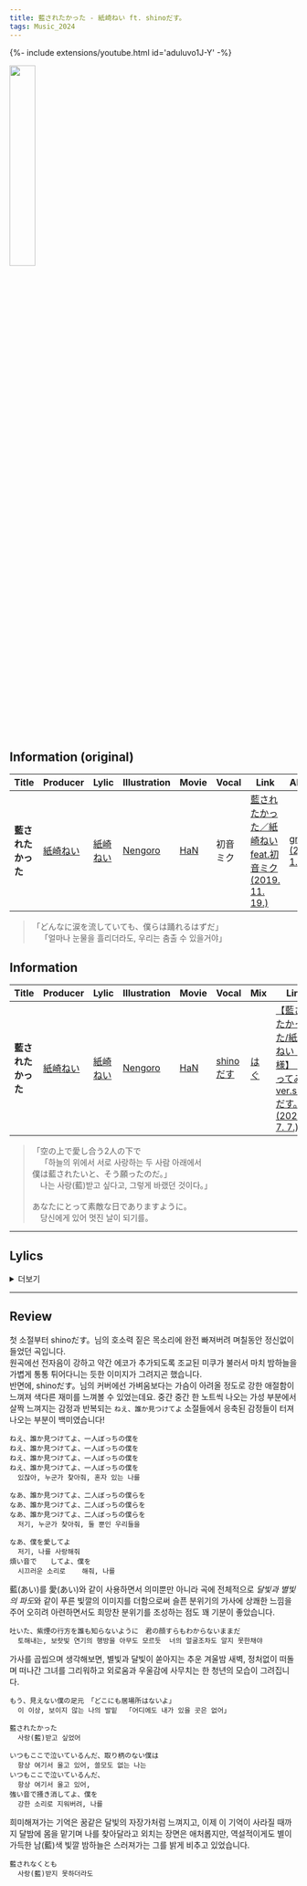 ```yaml
---
title: 藍されたかった - 紙崎ねい ft. shinoだす。
tags: Music_2024
--- 
```


<!--more-->

{%- include extensions/youtube.html id='aduluvo1J-Y' -%}


<img src="https://f4.bcbits.com/img/a0878874151_10.jpg"
  width="30%"
  height="30%">


## Information (original)

| Title | Producer | Lylic | Illustration | Movie | Vocal | Link | Album |
| --- | --- | --- | --- | --- | --- | --- | --- |
|**藍されたかった** | [紙崎ねい](https://www.youtube.com/@kamisaki_nei) | [紙崎ねい](https://www.youtube.com/@kamisaki_nei) | [Nengoro](https://www.pixiv.net/users/17548864) | [HaN](https://twitter.com/HaN_MOVIE_) | 初音ミク | [藍されたかった／紙崎ねい feat.初音ミク (2019. 11. 19.)](https://www.youtube.com/watch?v=GQMSWiBxXX0) | [grief (2022. 1. 1.)](https://kamisakinei.bandcamp.com/album/grief) |


> 「どんなに涙を流していても、僕らは踊れるはずだ」\
>  &emsp;「얼마나 눈물을 흘리더라도, 우리는 춤출 수 있을거야」


## Information

| Title | Producer | Lylic | Illustration | Movie | Vocal | Mix | Link |
| --- | --- | --- | --- | --- | --- | --- | --- |
|**藍されたかった** | [紙崎ねい](https://www.youtube.com/@kamisaki_nei) | [紙崎ねい](https://www.youtube.com/@kamisaki_nei) | [Nengoro](https://www.pixiv.net/users/17548864) | [HaN](https://twitter.com/HaN_MOVIE_) | [shinoだす](https://www.youtube.com/@iamsgra) | [はぐ](https://twitter.com/hugs3moca) | [【藍されたかった/紙崎ねい　様】　歌ってみた　ver.shinoだす。 (2022. 7. 7.)](https://www.youtube.com/watch?v=aduluvo1J-Y) |

> 「空の上で愛し合う2人の下で \
> &emsp;「하늘의 위에서 서로 사랑하는 두 사람 아래에서 \
> 僕は藍されたいと、そう願ったのだ。」\
> &emsp;나는 사랑(藍)받고 싶다고, 그렇게 바랬던 것이다。」\
> \
> あなたにとって素敵な日でありますように。\
> &emsp;당신에게 있어 멋진 날이 되기를。

---

## Lylics
<details>
  <summary>더보기</summary>
  <div markdown="1">

```
星の残滓が藍に滲むように　耳澄ますAM.2:22
  별의 잔재가 쪽에 스며들듯  귀를 기울이는 AM.2:22
吐いた、紫煙の行方を誰も知らないように　君の顔すらもわからないままだ
  토해내는, 보랏빛 연기의 행방을 아무도 모르듯  너의 얼굴조차도 알지 못한채야

壊れる揺れる視界　凍える空気を切って踊った
  부서지는 흔들리는 시야  얼어붙은 공기를 가르며 춤을 추었어
まだ、足りない色を探す　雲間の先に
  아직, 부족한 색을 찾아  구름 사이 그 끝에

流れる零す涙　冷めた感情と混ざって
  흐르는 넘치는 눈물  차갑게 식어버린 감정과 뒤섞여
もう、見えない僕の足元　「どこにも居場所はないよ」
  이 이상, 보이지 않는 나의 발밑  「어디에도 내가 있을 곳은 없어」

空を閉じ込めて、海にはさよならを
  하늘을 가두고, 바다에 안녕을
藍した君には何を送れば良い？
  사랑(藍)하는 너에겐 무엇을 보내야 할까?

ねえ、消え果てるまで踊り続けるから
  있잖아, 스러져 사라지기 전까지 계속 춤을 출테니까
星空の波に揺られるまま一緒にいてよ
  별빛의 물결에 몸을 맡긴채로 함께 있어줘

藍されたかった
  사랑(藍)받고 싶었어

いつもここで泣いているんだ、取り柄のない僕は
いつもここで泣いているんだ、取り柄のない僕は
いつもここで泣いているんだ、取り柄のない僕は
  항상 여기서 울고 있어, 쓸모도 없는 나는
いつもここで泣いているんだ、
  항상 여기서 울고 있어,
強い音で掻き消してよ、僕を
  강한 소리로 지워버려, 나를


藍されたいよ
  사랑(藍)받고 싶었어


月の明かりが子守唄みたいに　滴る夜露、一粒「覚めないでよ」
  달빛이 자장가처럼  떨어지는 밤이슬, 한 알 「깨지 말아줘」
風に舞うスカートをぐるりと、笑みをこぼして　薄れていく姿が焼き付いて離れない
  바람에 흩날리는 스커트를 살랑 흩날리고, 미소지으며  희미해져가는 모습이 떠나질 않아

過去を閉じ込めて、明日にはさよならを
  과거를 가두고, 내일에는 안녕을
藍した君には何を思えば良い？
  사랑(藍)했던 너에게는 무엇을 생각해야 할까?

もう、消え果てるまで踊り続けるから
  이제, 스러져 사라지기 전까지 계속 춤을 출테니까
月夜の夢に揺られるまま連れて行ってよ
  달밤의 꿈에 몸을 맡기고 흘러가줘


ねえ、誰か見つけてよ、一人ぼっちの僕を
ねえ、誰か見つけてよ、一人ぼっちの僕を
ねえ、誰か見つけてよ、一人ぼっちの僕を
ねえ、誰か見つけてよ、一人ぼっちの僕を
  있잖아, 누군가 찾아줘, 혼자 있는 나를

なあ、誰か見つけてよ、二人ぼっちの僕らを
なあ、誰か見つけてよ、二人ぼっちの僕らを
なあ、誰か見つけてよ、二人ぼっちの僕らを
  저기, 누군가 찾아줘, 둘 뿐인 우리들을

なあ、僕を愛してよ
  저기, 나를 사랑해줘
煩い音で　　してよ、僕を
  시끄러운 소리로    해줘, 나를


藍されないの
  사랑받지 못하는 걸까요


瞬き広がる幾億の光に貫かれる
  순식간에 퍼져가는 수억의 빛에 관통당하고
星が満ちる夜に　星が満ちる夜に
  별이 가득한 밤에  별이 가득한 밤에
存在の欠片を散りばめながらも歌い踊り続ける
  존재의 조작을 흩뿌리면서도 노래하고 춤을 춰
踊り続けるのだ　踊り続けるのだ、藍されなくとも
  춤을 추는 것이다  계속 춤을 추는 것이다, 사랑(藍)받지 못하더라도
```

  </div>
</details>

---

## Review
첫 소절부터 shinoだす。님의 호소력 짙은 목소리에 완전 빠져버려 며칠동안 정신없이 들었던 곡입니다. \
원곡에선 전자음이 강하고 약간 에코가 추가되도록 조교된 미쿠가 불러서 마치 밤하늘을 가볍게 통통 튀어다니는 듯한 이미지가 그려지곤 했습니다. \
반면에, shinoだす。님의 커버에선 가벼움보다는 가슴이 아려올 정도로 강한 애절함이 느껴져 색다른 재미를 느껴볼 수 있었는데요. 중간 중간 한 노트씩 나오는 가성 부분에서 살짝 느껴지는 감정과 반복되는 `ねえ、誰か見つけてよ` 소절들에서 응축된 감정들이 터져나오는 부분이 백미였습니다!

```
ねえ、誰か見つけてよ、一人ぼっちの僕を
ねえ、誰か見つけてよ、一人ぼっちの僕を
ねえ、誰か見つけてよ、一人ぼっちの僕を
ねえ、誰か見つけてよ、一人ぼっちの僕を
  있잖아, 누군가 찾아줘, 혼자 있는 나를

なあ、誰か見つけてよ、二人ぼっちの僕らを
なあ、誰か見つけてよ、二人ぼっちの僕らを
なあ、誰か見つけてよ、二人ぼっちの僕らを
  저기, 누군가 찾아줘, 둘 뿐인 우리들을

なあ、僕を愛してよ
  저기, 나를 사랑해줘
煩い音で　　してよ、僕を
  시끄러운 소리로    해줘, 나를
```

藍(あい)를 愛(あい)와 같이 사용하면서 의미뿐만 아니라 곡에 전체적으로 *달빛과 별빛의 파도*와 같이 푸른 빛깔의 이미지를 더함으로써 슬픈 분위기의 가사에 상쾌한 느낌을 주어 오히려 아련하면서도 희망찬 분위기를 조성하는 점도 꽤 기분이 좋았습니다.

```
吐いた、紫煙の行方を誰も知らないように　君の顔すらもわからないままだ
  토해내는, 보랏빛 연기의 행방을 아무도 모르듯  너의 얼굴조차도 알지 못한채야
```

가사를 곱씹으며 생각해보면, 별빛과 달빛이 쏟아지는 추운 겨울밤 새벽, 정처없이 떠돌며 떠나간 그녀를 그리워하고 외로움과 우울감에 사무치는 한 청년의 모습이 그려집니다.

```
もう、見えない僕の足元　「どこにも居場所はないよ」
  이 이상, 보이지 않는 나의 발밑  「어디에도 내가 있을 곳은 없어」

藍されたかった
  사랑(藍)받고 싶었어

いつもここで泣いているんだ、取り柄のない僕は
  항상 여기서 울고 있어, 쓸모도 없는 나는
いつもここで泣いているんだ、
  항상 여기서 울고 있어,
強い音で掻き消してよ、僕を
  강한 소리로 지워버려, 나를
```

희미해져가는 기억은 꿈같은 달빛의 자장가처럼 느껴지고, 이제 이 기억이 사라질 때까지 달밤에 몸을 맡기며 나를 찾아달라고 외치는 장면은 애처롭지만, 역설적이게도 별이 가득한 남(藍)색 빛깔 밤하늘은 스러져가는 그를 밝게 비추고 있었습니다.

```
藍されなくとも
  사랑(藍)받지 못하더라도
```
